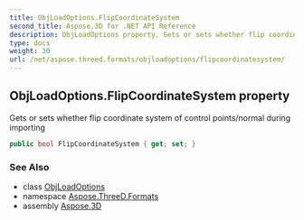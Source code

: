 ```yaml
---
title: ObjLoadOptions.FlipCoordinateSystem
second_title: Aspose.3D for .NET API Reference
description: ObjLoadOptions property. Gets or sets whether flip coordinate system of control points/normal during importing
type: docs
weight: 30
url: /net/aspose.threed.formats/objloadoptions/flipcoordinatesystem/
---
```

## ObjLoadOptions.FlipCoordinateSystem property

Gets or sets whether flip coordinate system of control points/normal during importing

```csharp
public bool FlipCoordinateSystem { get; set; }
```

### See Also

* class [ObjLoadOptions](../)
* namespace [Aspose.ThreeD.Formats](../../../aspose.threed.formats/)
* assembly [Aspose.3D](../../../)


